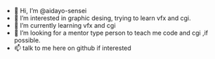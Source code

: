 - 👋 Hi, I’m @aidayo-sensei
- 👀 I’m interested in graphic desing, trying to learn vfx and cgi.
- 🌱 I’m currently learning vfx and cgi
- 💞️ I’m looking for a mentor type person to teach me code and cgi ,if possible.
- 📫 talk to me here on github if interested

<!---
aidayo-sensei/aidayo-sensei is a ✨ special ✨ repository because its `README.md` (this file) appears on your GitHub profile.
You can click the Preview link to take a look at your changes.
--->
